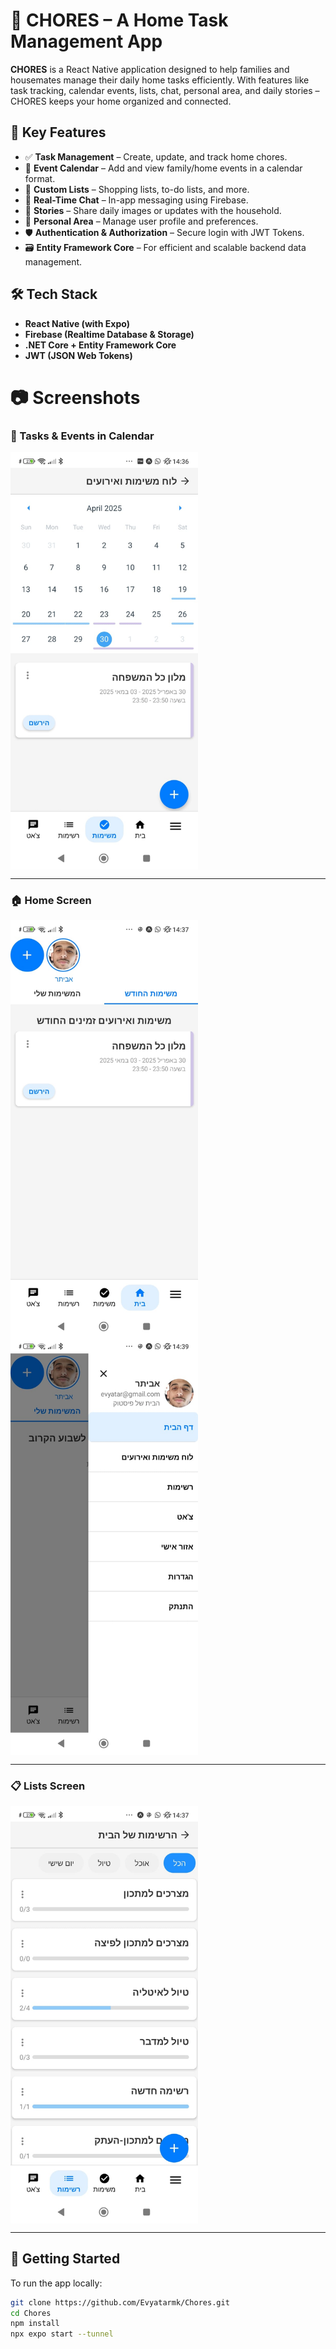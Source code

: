 # 🧹 CHORES – A Home Task Management App

**CHORES** is a React Native application designed to help families and housemates manage their daily home tasks efficiently. With features like task tracking, calendar events, lists, chat, personal area, and daily stories – CHORES keeps your home organized and connected.

## 🚀 Key Features

- ✅ **Task Management** – Create, update, and track home chores.
- 📅 **Event Calendar** – Add and view family/home events in a calendar format.
- 📝 **Custom Lists** – Shopping lists, to-do lists, and more.
- 💬 **Real-Time Chat** – In-app messaging using Firebase.
- 📸 **Stories** – Share daily images or updates with the household.
- 👤 **Personal Area** – Manage user profile and preferences.
- 🛡 **Authentication & Authorization** – Secure login with JWT Tokens.
- 🗃 **Entity Framework Core** – For efficient and scalable backend data management.

## 🛠 Tech Stack

- **React Native (with Expo)**
- **Firebase (Realtime Database & Storage)**
- **.NET Core + Entity Framework Core**
- **JWT (JSON Web Tokens)**

# 📷 Screenshots

### 🧾 Tasks & Events in Calendar

<img src="screenshots/tasks.jpeg" alt="Tasks Screen" width="300" style="float: left; margin-right: 20px;"/>

<br clear="all"/>

---

### 🏠 Home Screen

<img src="screenshots/home1.jpeg" alt="Home Screen 1" width="300" style="float: left; margin-right: 20px;"/>
<img src="screenshots/home2.jpeg" alt="Home Screen 2" width="300" style="float: left;"/>

<br clear="all"/>

---

### 📋 Lists Screen

<img src="screenshots/lists.jpeg" alt="Lists Screen" width="300" style="float: left;"/>

<br clear="all"/>

---
## 🏁 Getting Started

To run the app locally:

```bash
git clone https://github.com/Evyatarmk/Chores.git
cd Chores
npm install
npx expo start --tunnel
